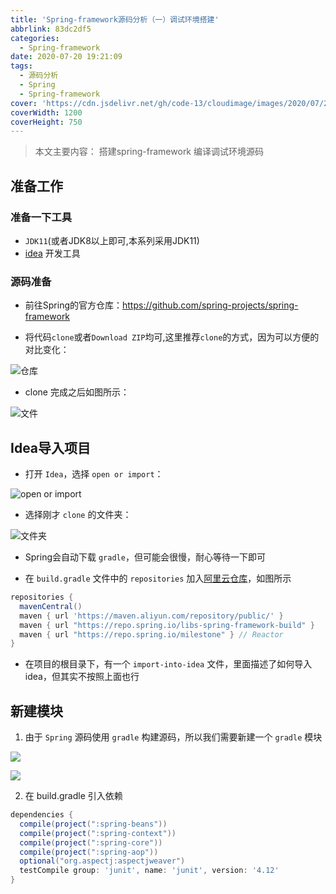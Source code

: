 ```yaml
---
title: 'Spring-framework源码分析（一）调试环境搭建'
abbrlink: 83dc2df5
categories:
  - Spring-framework
date: 2020-07-20 19:21:09
tags:
  - 源码分析
  - Spring
  - Spring-framework
cover: 'https://cdn.jsdelivr.net/gh/code-13/cloudimage/images/2020/07/20/20200720195606.jpg'
coverWidth: 1200
coverHeight: 750
---
```


> 本文主要内容： 搭建spring-framework 编译调试环境源码

<!--more-->

## 准备工作

### 准备一下工具

- `JDK11`(或者JDK8以上即可,本系列采用JDK11)
- [idea](https://www.jetbrains.com/idea/) 开发工具

### 源码准备


- 前往Spring的官方仓库：https://github.com/spring-projects/spring-framework


- 将代码`clone`或者`Download ZIP`均可,这里推荐`clone`的方式，因为可以方便的对比变化：


![仓库](https://cdn.jsdelivr.net/gh/code-13/cloudimage/images/2020/07/20/20200720200632.png)


- clone 完成之后如图所示：


![文件](https://cdn.jsdelivr.net/gh/code-13/cloudimage/images/2020/07/20/20200720201545.png)


## Idea导入项目


- 打开 `Idea`，选择 `open or import`：

![open or import](https://cdn.jsdelivr.net/gh/code-13/cloudimage/images/2020/07/20/20200720202627.png)

- 选择刚才 `clone` 的文件夹：


![文件夹](https://cdn.jsdelivr.net/gh/code-13/cloudimage/images/2020/07/20/20200720202720.png)


- Spring会自动下载 `gradle`，但可能会很慢，耐心等待一下即可


- 在 `build.gradle` 文件中的 `repositories` 加入[阿里云仓库](https://developer.aliyun.com/mirror/maven)，如图所示

```gradle
repositories {
  mavenCentral()
  maven { url 'https://maven.aliyun.com/repository/public/' }
  maven { url "https://repo.spring.io/libs-spring-framework-build" }
  maven { url "https://repo.spring.io/milestone" } // Reactor
}
```

- 在项目的根目录下，有一个 `import-into-idea` 文件，里面描述了如何导入idea，但其实不按照上面也行


## 新建模块


1. 由于 `Spring` 源码使用 `gradle` 构建源码，所以我们需要新建一个 `gradle` 模块


![](https://cdn.jsdelivr.net/gh/code-13/cloudimage/images/2020/07/20/20200720205554.png)


![](https://cdn.jsdelivr.net/gh/code-13/cloudimage/images/2020/07/20/20200720205605.png)


2. 在 build.gradle 引入依赖

```gradle
dependencies {
  compile(project(":spring-beans"))
  compile(project(":spring-context"))
  compile(project(":spring-core"))
  compile(project(":spring-aop"))
  optional("org.aspectj:aspectjweaver")
  testCompile group: 'junit', name: 'junit', version: '4.12'
}
```